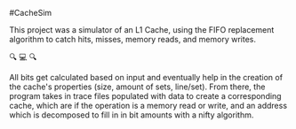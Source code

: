 #CacheSim

This project was a simulator of an L1 Cache, using the FIFO replacement algorithm to catch hits, misses, memory reads, and memory writes.

:mag: :computer: :mag:

All bits get calculated based on input and eventually help in the creation of the cache's properties (size, amount of sets, line/set). From there, the program takes in trace files populated with data to create a corresponding cache, which are if the operation is a memory read or write, and an address which is decomposed to fill in in bit amounts with a nifty algorithm. 